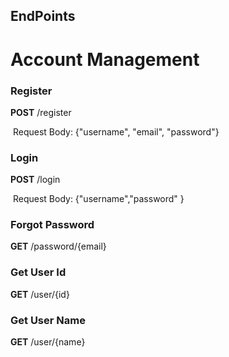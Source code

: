 ## EndPoints

# Account Management

### Register

**POST** /register

​	Request Body: {"username", "email", "password"}

### Login

**POST** /login

​	Request Body: {"username","password" }

### Forgot Password

**GET** /password/{email}

### Get User Id

**GET** /user/{id}

### Get User Name

**GET** /user/{name}